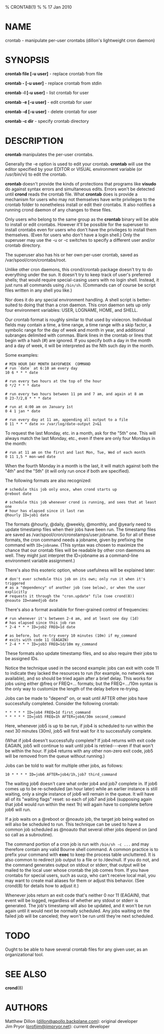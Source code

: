% CRONTAB(1)
% 
% 17 Jan 2010

NAME
====
crontab - manipulate per-user crontabs (dillon's lightweight cron daemon)

SYNOPSIS
========
**crontab file [-u user]** - replace crontab from file

**crontab - [-u user]** - replace crontab from stdin

**crontab -l [-u user]** - list crontab for user

**crontab -e [-u user]** - edit crontab for user

**crontab -d [-u user]** - delete crontab for user

**crontab -c dir** - specify crontab directory

DESCRIPTION
===========

**crontab** manipulates the per-user crontabs.

Generally the -e option is used to edit your crontab. **crontab** will use
the editor specified by your EDITOR or VISUAL environment
variable (or /usr/bin/vi) to edit the crontab.

**crontab** doesn't provide the kinds of protections that programs like **visudo** do
against syntax errors and simultaneous edits. Errors won't be detected until
**crond** reads the crontab file. What **crontab** does is provide a mechanism for
users who may not themselves have write privileges to the crontab folder
to nonetheless install or edit their crontabs. It also notifies a running crond
daemon of any changes to these files.

Only users who belong to the same group as the **crontab** binary will be able
to install or edit crontabs. However it'll be possible for the superuser to
install crontabs even for users who don't have the privileges to install them
themselves. (Even for users who don't have a login shell.) Only the superuser may use
the -u or -c switches to specify a different user and/or crontab directory.

The superuser also has his or her own per-user crontab, saved as
/var/spool/cron/crontabs/root.


Unlike other cron daemons, this crond/crontab package doesn't try to do
everything under the sun. It doesn't try to keep track of user's preferred
shells; that would require special-casing users with no login shell. Instead,
it just runs all commands using `/bin/sh`. (Commands can of course be script
files written in any shell you like.)

Nor does it do any special environment handling. A shell script is
better-suited to doing that than a cron daemon. This cron daemon sets up only
four environment variables: USER, LOGNAME, HOME, and SHELL.


Our crontab format is roughly similar to that used by vixiecron. Individual
fields may contain a time, a time range, a time range with a skip factor, a
symbolic range for the day of week and month in year, and additional subranges
delimited with commas. Blank lines in the crontab or lines that begin with a
hash (#) are ignored. If you specify both a day in the month and a day of week,
it will be interpreted as the Nth such day in the month.

Some examples:

	# MIN HOUR DAY MONTH DAYOFWEEK	COMMAND
	# run `date` at 6:10 am every day
	10 6 * * * date

	# run every two hours at the top of the hour
	0 */2 * * * date

	# run every two hours between 11 pm and 7 am, and again at 8 am
	0 23-7/2,8 * * * date

	# run at 4:00 am on January 1st
	0 4 1 jan * date

	# run every day at 11 am, appending all output to a file
	0 11 * * * date >> /var/log/date-output 2>&1

To request the last Monday, etc. in a month, ask for the "5th" one. This will always match the last Monday, etc., even if there are only four Mondays in the month:

	# run at 11 am on the first and last Mon, Tue, Wed of each month
	0 11 1,5 * mon-wed date

When the fourth Monday in a month is the last, it will match against both the "4th" and the "5th" (it will only run once if both are specified).

The following formats are also recognized:

	# schedule this job only once, when crond starts up
	@reboot date

	# schedule this job whenever crond is running, and sees that at least one
	# hour has elapsed since it last ran
	@hourly ID=job1 date

The formats @hourly, @daily, @weekly, @monthly, and @yearly need to update
timestamp files when their jobs have been run. The timestamp files are saved as
/var/spool/cron/cronstamps/user.jobname. So for all of these formats, the cron
command needs a jobname, given by prefixing the command with `ID=jobname`.
(This syntax was chosen to maximize the chance that our crontab files will be
readable by other cron daemons as well. They might just interpret the
ID=jobname as a command-line environment variable assignment.)

There's also this esoteric option, whose usefulness will be explained later:

	# don't ever schedule this job on its own; only run it when it's triggered
	# as a "dependency" of another job (see below), or when the user explicitly
	# requests it through the "cron.update" file (see crond(8))
	@noauto ID=namedjob date

There's also a format available for finer-grained control of frequencies:

	# run whenever it's between 2-4 am, and at least one day (1d)
	# has elapsed since this job ran
	* 2-4 * * * ID=job2 FREQ=1d date

	# as before, but re-try every 10 minutes (10m) if my_command
	# exits with code 11 (EAGAIN)
	* 2-4 * * * ID=job3 FREQ=1d/10m my_command

These formats also update timestamp files, and so also require their jobs to be assigned
IDs.

Notice the technique used in the second example: jobs can exit with code 11 to
indicate they lacked the resources to run (for example, no network was
available), and so should be tried again after a brief delay. This works for
jobs using either @freq or FREQ=... formats; but the FREQ=.../10m syntax is the
only way to customize the length of the delay before re-trying.

Jobs can be made to "depend" on, or wait until AFTER other jobs have
successfully completed. Consider the following crontab:

	* * * * * ID=job4 FREQ=1d first_command
	* * * * * ID=job5 FREQ=1h AFTER=job4/30m second_command

Here, whenever job5 is up to be run, if job4 is scheduled to run within the
next 30 minutes (30m), job5 will first wait for it to successfully complete.

(What if job4 doesn't successfully complete? If job4 returns with exit code
EAGAIN, job5 will continue to wait until job4 is retried---even if that won't
be within the hour. If job4 returns with any other non-zero exit code, job5
will be removed from the queue without running.)

Jobs can be told to wait for multiple other jobs, as follows:

	10 * * * * ID=job6 AFTER=job4/1h,job7 third_command

The waiting job6 doesn't care what order job4 and job7 complete in. If job6 comes
up to be re-scheduled (an hour later) while an earlier instance is still waiting, only a
single instance of job6 will remain in the queue. It will have all of its
"waiting flags" reset: so each of job7 and job4 (supposing again that job4 would run within the
next 1h) will again have to complete before job6 will run.

If a job waits on a @reboot or @noauto job, the target job being waited on will
also be scheduled to run. This technique can be used to have a common job scheduled as @noauto
that several other jobs depend on (and so call as a subroutine).

The command portion of a cron job is run with `/bin/sh -c ...` and may
therefore contain any valid Bourne shell command. A common practice is to
prefix your command with **exec** to keep the process table uncluttered. It is
also common to redirect job output to a file or to /dev/null. If you do not,
and the command generates output on stdout or stderr, that output will be
mailed to the local user whose crontab the job comes from. If you have crontabs
for special users, such as uucp, who can't receive local mail, you may want to
create mail aliases for them or adjust this behavior. (See crond(8) for details
how to adjust it.)

Whenever jobs return an exit code that's neither 0 nor 11 (EAGAIN), that event
will be logged, regardless of whether any stdout or stderr is generated. The job's
timestamp will also be updated, and it won't be run again until it would next
be normally scheduled. Any jobs waiting on the failed job will be canceled; they
won't be run until they're next scheduled.


TODO
====
Ought to be able to have several crontab files for any given user, as
an organizational tool.


SEE ALSO
========
**crond**(8)

AUTHORS
=======
Matthew Dillon (dillon@apollo.backplane.com): original developer  
Jim Pryor (profjim@jimpryor.net): current developer
